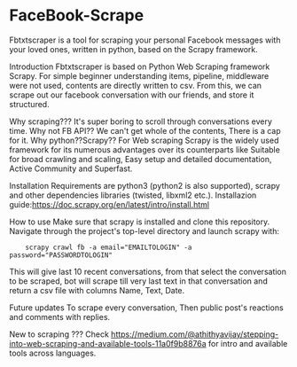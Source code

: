 # FaceBook-Scrape
Fbtxtscraper is a tool for scraping your personal Facebook messages with your loved ones, written in python, based on the Scrapy framework.
 
Introduction
  Fbtxtscraper is based on Python Web Scraping framework Scrapy. For simple beginner understanding items, pipeline, middleware were not used, contents are directly written to csv. From this, we can scrape out our facebook conversation with our friends, and store it structured.
  
Why scraping???      It's super boring to scroll through conversations every time. 
Why not FB API??      We can't get whole of the contents, There is a cap for it. 
Why python??Scrapy??  For Web scraping Scrapy is the widely used framework for its numerous advantages over its counterparts like Suitable for broad crawling and scaling, Easy setup and detailed documentation, Active Community and Superfast. 

Installation
        Requirements are python3 (python2 is also supported), scrapy and other dependencies libraries (twisted, libxml2 etc.).
        Installazion guide:https://doc.scrapy.org/en/latest/intro/install.html
        
        
How to use
        Make sure that scrapy is installed and clone this repository. Navigate through the project's top-level directory and launch scrapy with:
        
        scrapy crawl fb -a email="EMAILTOLOGIN" -a password="PASSWORDTOLOGIN" 
   
This will give last 10 recent conversations, from that select the conversation to be scraped, bot will scrape till very last text in that conversation and return a csv file with columns Name, Text, Date.


Future updates
        To scrape every conversation, Then public post's reactions and comments with replies.
        
 New to scraping ??? Check https://medium.com/@athithyavijay/stepping-into-web-scraping-and-available-tools-11a0f9b8876a 
 for intro and available tools across languages.  



